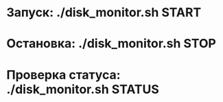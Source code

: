 # Запуск: ./disk_monitor.sh START
# Остановка: ./disk_monitor.sh STOP
# Проверка статуса: ./disk_monitor.sh STATUS